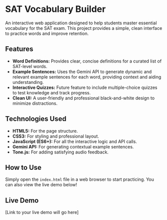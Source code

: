 # SAT Vocabulary Builder

An interactive web application designed to help students master essential vocabulary for the SAT exam. This project provides a simple, clean interface to practice words and improve retention.

## Features

- **Word Definitions:** Provides clear, concise definitions for a curated list of SAT-level words.
- **Example Sentences:** Uses the Gemini API to generate dynamic and relevant example sentences for each word, providing context and aiding understanding.
- **Interactive Quizzes:** Future feature to include multiple-choice quizzes to test knowledge and track progress.
- **Clean UI:** A user-friendly and professional black-and-white design to minimize distractions.

## Technologies Used

- **HTML5:** For the page structure.
- **CSS3:** For styling and professional layout.
- **JavaScript (ES6+):** For all the interactive logic and API calls.
- **Gemini API:** For generating contextual example sentences.
- **Tone.js:** For adding satisfying audio feedback.

## How to Use

Simply open the `index.html` file in a web browser to start practicing. You can also view the live demo below!

## Live Demo

[Link to your live demo will go here]
